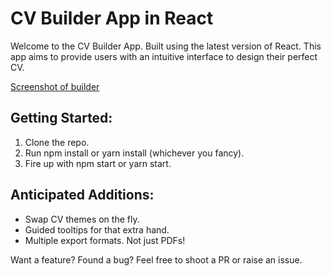 # CV Builder App in React

Welcome to the CV Builder App. Built using the latest version of React. This app aims to provide users with an intuitive interface to design their perfect CV.

[Screenshot of builder]('./src/assets/images/cvShot.png')

## Getting Started:

1. Clone the repo.
2. Run npm install or yarn install (whichever you fancy).
3. Fire up with npm start or yarn start.

## Anticipated Additions:

- Swap CV themes on the fly.
- Guided tooltips for that extra hand.
- Multiple export formats. Not just PDFs!

Want a feature? Found a bug? Feel free to shoot a PR or raise an issue.
